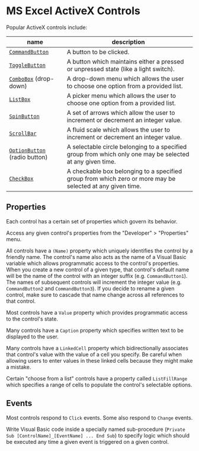 # MS Excel ActiveX Controls

Popular ActiveX controls include:

name | description
--- | ---
[`CommandButton`](activex-controls/command-button/notes.md) | A button to be clicked.
[`ToggleButton`](activex-controls/toggle-button/notes.md) | A button which maintains either a pressed or unpressed state (like a light switch).
[`ComboBox`](activex-controls/combo-box/notes.md) (drop-down) | A drop-down menu which allows the user to choose one option from a provided list.
[`ListBox`](activex-controls/list-box/notes.md) | A picker menu which allows the user to choose one option from a provided list.
[`SpinButton`](activex-controls/spin-button/notes.md) | A set of arrows which allow the user to increment or decrement an integer value.
[`ScrollBar`](activex-controls/scroll-bar/notes.md) | A fluid scale which allows the user to increment or decrement an integer value.
[`OptionButton`](activex-controls/option-button/notes.md) (radio button) | A selectable circle belonging to a specified group from which only one may be selected at any given time.
[`CheckBox`](activex-controls/check-box/notes.md) | A checkable box belonging to a specified group from which zero or more may be selected at any given time.

## Properties

Each control has a certain set of properties which govern its behavior.

Access any given control's properties from the "Developer" > "Properties" menu.

All controls have a `(Name)` property which uniquely identifies the control by a friendly name. The control's name also acts as the name of a Visual Basic variable which allows programmatic access to the control's properties. When you create a new control of a given type, that control's default name will be the name of the control with an integer suffix (e.g. `CommandButton1`). The names of subsequent controls will increment the integer value (e.g. `CommandButton2` and `CommandButton3`). If you decide to rename a given control, make sure to cascade that name change across all references to that control.

Most controls have a `Value` property which provides programmatic access to the control's state.

Many controls have a `Caption` property which specifies written text to be displayed to the user.

Many controls have a `LinkedCell` property which bidirectionally associates that control's value with the value of a cell you specify. Be careful when allowing users to enter values in these linked cells because they might make a mistake.

Certain "choose from a list" controls have a property called `ListFillRange` which specifies a range of cells to populate the control's selectable options.

## Events

Most controls respond to `Click` events. Some also respond to `Change` events.

Write Visual Basic code inside a specially named sub-procedure (`Private Sub [ControlName]_[EventName] ... End Sub`) to specify logic which should be executed any time a given event is triggered on a given control.
